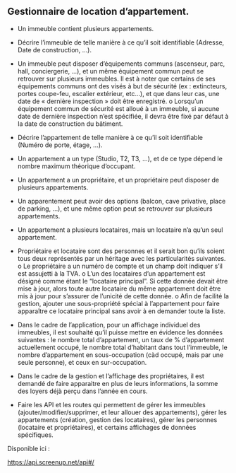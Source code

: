 ## Gestionnaire de location d’appartement.
- Un immeuble contient plusieurs appartements.
- Décrire l’immeuble de telle manière à ce qu’il soit identifiable (Adresse, Date de
construction, …).
- Un immeuble peut disposer d’équipements communs (ascenseur, parc, hall, conciergerie,
…), et un même équipement commun peut se retrouver sur plusieurs immeubles. Il est à
noter que certains de ses équipements communs ont des visés à but de sécurité (ex :
extincteurs, portes coupe-feu, escalier extérieur, etc…), et que dans leur cas, une date de
« dernière inspection » doit être enregistré.
o Lorsqu’un équipement commun de sécurité est alloué à un immeuble, si aucune
date de dernière inspection n’est spécifiée, il devra être fixé par défaut à la date de
construction du bâtiment.
- Décrire l’appartement de telle manière à ce qu’il soit identifiable (Numéro de porte, étage,
…).
- Un appartement a un type (Studio, T2, T3, …), et de ce type dépend le nombre maximum
théorique d’occupant.
- Un appartement a un propriétaire, et un propriétaire peut disposer de plusieurs
appartements.
- Un apparentement peut avoir des options (balcon, cave privative, place de parking, …), et
une même option peut se retrouver sur plusieurs appartements.
- Un appartement a plusieurs locataires, mais un locataire n’a qu’un seul appartement.
- Propriétaire et locataire sont des personnes et il serait bon qu’ils soient tous deux
représentés par un héritage avec les particularités suivantes.
o Le propriétaire a un numéro de compte et un champ doit indiquer s’il est assujetti à
la TVA.
o L’un des locataires d’un appartement est désigné comme étant le “locataire
principal”. Si cette donnée devait être mise à jour, alors toute autre locataire du
même appartement doit être mis à jour pour s’assurer de l’unicité de cette donnée.
o Afin de facilité la gestion, ajouter une sous-propriété spécial à l’appartement pour
faire apparaître ce locataire principal sans avoir à en demander toute la liste.
- Dans le cadre de l’application, pour un affichage individuel des immeubles, il est souhaité
qu’il puisse mettre en évidence les données suivantes : le nombre total d’appartement, un
taux de % d’appartement actuellement occupé, le nombre total d’habitant dans tout
l’immeuble, le nombre d’appartement en sous-occupation (càd occupé, mais par une seule
personne), et ceux en sur-occupation.
- Dans le cadre de la gestion et l’affichage des propriétaires, il est demandé de faire apparaitre
en plus de leurs informations, la somme des loyers déjà perçu dans l’année en cours.

- Faire les API et les routes qui permettent de gérer les immeubles
(ajouter/modifier/supprimer, et leur allouer des appartements), gérer les appartements
(création, gestion des locataires), gérer les personnes (locataire et propriétaires), et certains
affichages de données spécifiques.

Disponible ici : 

https://api.screenup.net/api#/
